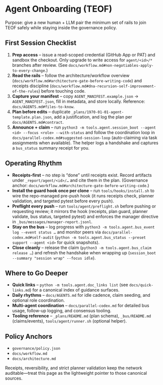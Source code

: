 # Agent Onboarding (TEOF)

Purpose: give a new human + LLM pair the minimum set of rails to join TEOF safely while staying inside the governance policy.

## First Session Checklist
1. **Prep access** – issue a read-scoped credential (GitHub App or PAT) and sandbox the checkout. Only upgrade to write access for `agent/<id>/*` branches after review. (See `docs/workflow.md#non-negotiables-apply-to-every-change`.)
2. **Read the rails** – follow the architecture/workflow overview (`docs/workflow.md#architecture-gate-before-writing-code`) and receipts discipline (`docs/workflow.md#dna-recursion-self-improvement-of-the-rules`) before touching code.
3. **Capture your manifest** – copy `AGENT_MANIFEST.example.json` → `AGENT_MANIFEST.json`, fill in metadata, and store locally. Reference: `docs/AGENTS.md#files-to-know`.
4. **Plan before edits** – duplicate `_plans/1970-01-01-agent-template.plan.json`, add a justification, and log the plan per `docs/AGENTS.md#contract`.
5. **Announce + claim** – run `python3 -m tools.agent.session_boot --agent <id> --focus <role> --with-status` and follow the coordination loop in `docs/parallel-codex.md#suggested-session-loop` (auto-claiming via task assignments when available). The helper logs a handshake and captures a `bus_status` summary receipt for you.

## Operating Rhythm
- **Receipts-first** – no step is “done” until receipts exist. Record artifacts under `_report/agent/<id>/…` and cite them in the plan. (Governance anchor: `docs/workflow.md#architecture-gate-before-writing-code`.)
- **Install the guard hook once per clone** – run `tools/hooks/install.sh` to wire the repo-managed pre-push hook (it runs receipts check, planner validation, and targeted pytest before every push).
- **Preflight every push** – run `tools/agent/preflight.sh` before pushing or requesting review; it mirrors the hook (receipts, plan guard, planner validate, bus status, targeted pytest) and enforces the manager directive in `_bus/messages/manager-report.jsonl`.
- **Stay on the bus** – log progress with `python3 -m tools.agent.bus_event log --event status …` and monitor peers via `docs/parallel-codex.md#self-audit` (`python -m tools.agent.bus_status --preset support --agent <id>` for quick snapshots).
- **Close cleanly** – release the claim (`python3 -m tools.agent.bus_claim release …`) and refresh the handshake when wrapping up (`session_boot --summary "session wrap" --focus idle`).

## Where to Go Deeper
- **Quick links** – `python -m tools.agent.doc_links list` (see `docs/quick-links.md`) for a canonical index of guidance surfaces.
- **Daily rhythms** – `docs/AGENTS.md` for idle cadence, claim seeding, and optional role coordination.
- **Multi-agent coordination** – `docs/parallel-codex.md` for detailed bus usage, follow-up logging, and consensus tooling.
- **Tooling reference** – `_plans/README.md` (plan schema), `_bus/README.md` (claims/events), `tools/agent/runner.sh` (optional helper).

## Policy Anchors
- `governance/policy.json`
- `docs/workflow.md`
- `docs/architecture.md`

Receipts, reversibility, and strict planner validation keep the network auditable—treat this page as the lightweight pointer to those canonical sources.
